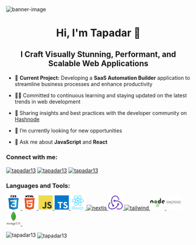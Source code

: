 <img align="center" alt="banner-image" src="https://rishavanand.github.io/static/images/greetings.gif" />
<h1 align="center">Hi, I'm Tapadar 👋</h1> 
<h2 align="center">I Craft Visually Stunning, Performant, and Scalable Web Applications</h2> 


- 🌱 **Current Project:** Developing a **SaaS Automation Builder** application to streamline business processes and enhance productivity

- 👨‍💻 Committed to continuous learning and staying updated on the latest trends in web development

- 📝 Sharing insights and best practices with the developer community on [Hashnode](https://tapadarmonsur.hashnode.dev/)

- 🤝 I’m currently looking for new opportunities

- 💬 Ask me about **JavaScript** and **React**


<h3 align="left">Connect with me:</h3>
<p align="left">
<a href="https://www.linkedin.com/in/tapadar-monsur/" target="blank"><img align="center" src="https://raw.githubusercontent.com/rahuldkjain/github-profile-readme-generator/master/src/images/icons/Social/linked-in-alt.svg" alt="tapadar13" height="30" width="40" /></a>
<a href="https://twitter.com/tapadar13" target="blank"><img align="center" src="https://raw.githubusercontent.com/rahuldkjain/github-profile-readme-generator/master/src/images/icons/Social/twitter.svg" alt="tapadar13" height="30" width="40" /></a>
<a href="https://tapadarmonsur.hashnode.dev/" target="blank"><img align="center" src="https://raw.githubusercontent.com/rahuldkjain/github-profile-readme-generator/master/src/images/icons/Social/hashnode.svg" alt="tapadar13" height="30" width="40" /></a>
</p>

<h3 align="left">Languages and Tools:</h3>
<p align="left"> <a href="https://www.w3schools.com/css/" target="_blank" rel="noreferrer"> <img src="https://raw.githubusercontent.com/devicons/devicon/master/icons/css3/css3-original-wordmark.svg" alt="css3" width="40" height="40"/> </a> <a href="https://www.w3.org/html/" target="_blank" rel="noreferrer"> <img src="https://raw.githubusercontent.com/devicons/devicon/master/icons/html5/html5-original-wordmark.svg" alt="html5" width="40" height="40"/> </a> <a href="https://developer.mozilla.org/en-US/docs/Web/JavaScript" target="_blank" rel="noreferrer"> <img src="https://raw.githubusercontent.com/devicons/devicon/master/icons/javascript/javascript-original.svg" alt="javascript" width="40" height="40"/> </a> <a href="https://www.typescriptlang.org/" target="_blank" rel="noreferrer"> <img src="https://raw.githubusercontent.com/devicons/devicon/master/icons/typescript/typescript-original.svg" alt="typescript" width="40" height="40"/> </a> <a href="https://reactjs.org/" target="_blank" rel="noreferrer"> <img src="https://raw.githubusercontent.com/devicons/devicon/master/icons/react/react-original-wordmark.svg" alt="react" width="40" height="40"/> </a>  <a href="https://nextjs.org/" target="_blank" rel="noreferrer"> <img src="https://cdn.worldvectorlogo.com/logos/nextjs-2.svg" alt="nextjs" width="40" height="40"/> </a> <a href="https://redux.js.org" target="_blank" rel="noreferrer"> <img src="https://raw.githubusercontent.com/devicons/devicon/master/icons/redux/redux-original.svg" alt="redux" width="40" height="40"/> </a> <a href="https://tailwindcss.com/" target="_blank" rel="noreferrer"> <img src="https://www.vectorlogo.zone/logos/tailwindcss/tailwindcss-icon.svg" alt="tailwind" width="40" height="40"/> </a> <a href="https://nodejs.org" target="_blank" rel="noreferrer"> <img src="https://raw.githubusercontent.com/devicons/devicon/master/icons/nodejs/nodejs-original-wordmark.svg" alt="nodejs" width="40" height="40"/> </a> <a href="https://expressjs.com" target="_blank" rel="noreferrer"> <img src="https://raw.githubusercontent.com/devicons/devicon/master/icons/express/express-original-wordmark.svg" alt="express" width="40" height="40"/> </a> <a href="https://www.mongodb.com/" target="_blank" rel="noreferrer"> <img src="https://raw.githubusercontent.com/devicons/devicon/master/icons/mongodb/mongodb-original-wordmark.svg" alt="mongodb" width="40" height="40"/> </a> &nbsp; &nbsp;  </p>

<p><img align="left" src="https://github-readme-stats.vercel.app/api/top-langs?username=tapadar13&show_icons=true&locale=en&layout=compact" alt="tapadar13" /></p>

<p>&nbsp;<img align="center" src="https://github-readme-stats.vercel.app/api?username=tapadar13&show_icons=true&locale=en" alt="tapadar13" /></p>


